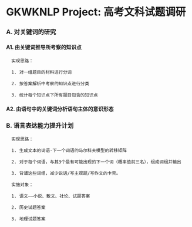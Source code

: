 # GKWKNLP Project: 高考文科试题调研

###   A. 对关键词的研究

####        A1. 由关键词推导所考察的知识点

      实现思路：
    
      1. 对一组题目的材料进行分词
    
      2. 按答案解析中考察的知识点进行分类
    
      3. 统计每个知识点下所有题目包含的知识点
      
####        A2. 由语句中的关键词分析语句主体的意识形态


###   B. 语言表达能力提升计划

      实现思路：
      
      1. 生成文本的词语-下一个词语的马尔科夫模型的转移矩阵
      
      2. 对于每个词语，与其3个最有可能出现的下一个词（概率值前三名），组成词组并输出
      
      3. 背诵这些词组，减少说话/写主观题/写作文的卡壳。
      
      实施对象：
      
      1. 语文——小说、散文、社论、试题答案
      
      2. 历史试题答案
      
      3. 地理试题答案